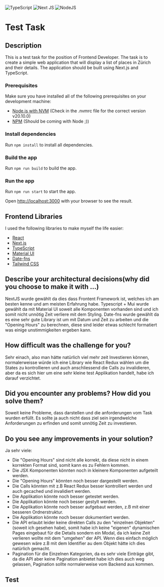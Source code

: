 ![TypeScript](https://img.shields.io/badge/typescript-%23007ACC.svg?style=for-the-badge&logo=typescript&logoColor=white)
![Next JS](https://img.shields.io/badge/Next-black?style=for-the-badge&logo=next.js&logoColor=white)
![NodeJS](https://img.shields.io/badge/node.js-6DA55F?style=for-the-badge&logo=node.js&logoColor=white)

# Test Task

## Description

This is a test task for the position of Frontend Developer.
The task is to create a simple web application that will display a list of places in Zürich and their details. The application should be built using Next.js and TypeScript.


### Prerequisites

Make sure you have installed all of the following prerequisites on your development machine:

- [Node.js with NVM](https://github.com/nvm-sh/nvm]) (Check in the .nvmrc file for the correct version v20.10.0)
- [NPM](https://www.npmjs.com/get-npm) (Should be coming with Node ;))


### Install dependencies

Run `npm install` to install all dependencies.

### Build the app

Run `npm run build` to build the app.


### Run the app

Run `npm run start` to start the app.

Open [http://localhost:3000](http://localhost:3000) with your browser to see the result.


## Frontend Libraries

I used the following libraries to make myself the life easier:


- [React](https://beta.reactjs.org/learn)
- [Next.js](https://nextjs.org/)
- [TypeScript](https://www.typescriptlang.org/)
- [Material UI](https://mui.com/material-ui/)
- [Date-fns](https://date-fns.org/)
- [Tailwind CSS](https://tailwindcss.com/)


## Describe your architectural decisions(why did you choose to make it with ...)

NextJS wurde gewählt da dies dass Frontent Framework ist, welches ich am besten kenne und am meisten Erfahrung habe.
Typescript + Mui wurde gewählt da mit Material UI soweit alle Komponenten vorhanden sind und ich somit nicht unnötig Zeit verliere mit dem Styling.
Date-fns wurde gewählt da es eine sehr gute Library ist um mit Datum und Zeit zu arbeiten und die "Opening Hours" zu berechnen, diese sind leider etwas schlecht formatiert was einige unstimmigkeiten ergeben kann.


## How difficult was the challenge for you?

Sehr einach, also man hätte natürlich viel mehr zeit Investieren können, normalerweisse würde ich eine Library wie React Redux wählen um die States zu kontrollieren und auch anschliessend die Calls zu invalidieren, aber da es sich hier um eine sehr kleine test Applikation handelt, habe ich darauf verzichtet.

## Did you encounter any problems? How did you solve them?

Soweit keine Probleme, dass darstellen und die anforderungen vom Task wurden erfüllt. Es sollte ja auch nicht dass ziel sein irgendwelche Anforderungen zu erfinden und somit unnötig Zeit zu investieren.

## Do you see any improvements in your solution?

Ja sehr viele:

- Die "Opening Hours" sind nicht alle korrekt, da diese nicht in einem korrekten Format sind, somit kann es zu Fehlern kommen.
- Die JSX Komponenten könnten noch in kleinere Komponenten aufgeteilt werden.
- Die "Opening Hours" könnten noch besser dargestellt werden.
- Die Calls könnten mit z.B React Redux besser kontrolliert werden und auch gecached und invalidiert werden.
- Die Applikation könnte noch besser getestet werden.
- Die Applikation könnte noch besser gestylt werden.
- Die Applikation könnte noch besser aufgebaut werden, z.B mit einer besseren Ordnerstruktur.
- Die Applikation könnte noch besser dokumentiert werden.
- Die API erlaubt leider keine direkten Calls zu den "einzelnen Objekten" (soweit ich gesehen habe), somit habe ich keine "eigenen" dynamischen
Pages eingebaut für die Details sondern ein Modal, da ich keine Zeit verlieren wollte mit dem "umgehen" der API. Wenn dies einfach möglich gewesen wäre z.B mit dem Identifier au dem Objekt
hätte ich dies natürlich gemacht.
- Pagination für die Einzelnen Kategorien, da es sehr viele Einträge gibt, da die API aber keine Pagination anbietet habe ich dies auch weg gelassen, Pagination sollte normalerweise vom Backend aus kommen.

## Test